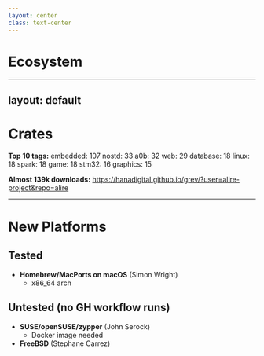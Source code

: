 ```yaml
---
layout: center
class: text-center
---
```


# Ecosystem

<!--
Now let's look at the current state of the Alire ecosystem.
-->

---
layout: default
---

# Crates

<StatsDisplay
  class="mt-12"
  :stats="[
    { value: 550, label: 'Crates', valueClass: 'bg-linear-to-r from-slate-500 dark:from-slate-400 to-slate-700 dark:to-slate-100 bg-clip-text text-transparent' },
    { value: 134, label: 'Authors', valueClass: 'bg-linear-to-r from-slate-500 dark:from-slate-400 to-slate-700 dark:to-slate-100 bg-clip-text text-transparent' },
    { value: '1,393', label: 'Releases', valueClass: 'bg-linear-to-r from-slate-500 dark:from-slate-400 to-slate-700 dark:to-slate-100 bg-clip-text text-transparent' }
  ]"
/>

<StatsDisplay
  class="my-6"
  valueClass="text-2xl md:text-4xl font-bold"
  :stats="[
    { value: 107, label: 'Embedded', valueClass: 'bg-linear-to-r from-slate-500 dark:from-slate-400 to-slate-700 dark:to-slate-100 bg-clip-text text-transparent' },
    { value: 18, label: 'SPARK', valueClass: 'bg-linear-to-r from-slate-500 dark:from-slate-400 to-slate-700 dark:to-slate-100 bg-clip-text text-transparent' },
  ]"
/>

**Top 10 tags:** <Badge color="none" class="custom-tag-style">embedded: <span class="!font-normal">107</span></Badge> <Badge color="none" class="custom-tag-style">nostd: <span class="!font-normal">33</span></Badge> <Badge color="none" class="custom-tag-style">a0b: <span class="!font-normal">32</span></Badge> <Badge color="none" class="custom-tag-style">web: <span class="!font-normal">29</span></Badge> <Badge color="none" class="custom-tag-style">database: <span class="!font-normal">18</span></Badge> <Badge color="none" class="custom-tag-style">linux: <span class="!font-normal">18</span></Badge> <Badge color="none" class="custom-tag-style">spark: <span class="!font-normal">18</span></Badge> <Badge color="none" class="custom-tag-style">game: <span class="!font-normal">18</span></Badge> <Badge color="none" class="custom-tag-style">stm32: <span class="!font-normal">16</span></Badge> <Badge color="none" class="custom-tag-style">graphics: <span class="!font-normal">15</span></Badge>

**Almost 139k downloads:** https://hanadigital.github.io/grev/?user=alire-project&repo=alire

<!--
We currently have 550 crates in the index, contributed by 134 different authors, with more than 1,4k releases.

The ecosystem has a strong focus on embedded development.
We have 107 crates tagged as `embedded`, and 18 specifically for `SPARK`.

Looking at the most popular tags, you can see that `embedded` leads with 107 crates, followed by `nostd` with 33, and `a0b`, that's an Ada embedded framework with 32 crates.

We also have good multiples crates in web development, databases, and gaming. The ecosystem has seen more than 140,000 downloads total, which you can track at the GitHub repository statistics.
-->

---

# New Platforms

## **Tested**
- **Homebrew/MacPorts on macOS** (Simon Wright)
  - x86_64 arch

## **Untested** (no GH workflow runs)  
- **SUSE/openSUSE/zypper** (John Serock)
  - Docker image needed
- **FreeBSD** (Stephane Carrez)

<!--
We've also expanded platform support.

Platform support has been added for Homebrew and MacPorts on macOS, specifically for x86_64 architecture, with contributions that were provided by the late Simon Wright.

Untested support, meaning continuous integration workflows haven't been established for them yet, has been added for SUSE and openSUSE with zypper package manager, contributed by John Serock, and FreeBSD support thanks to Stephane Carrez.
-->

